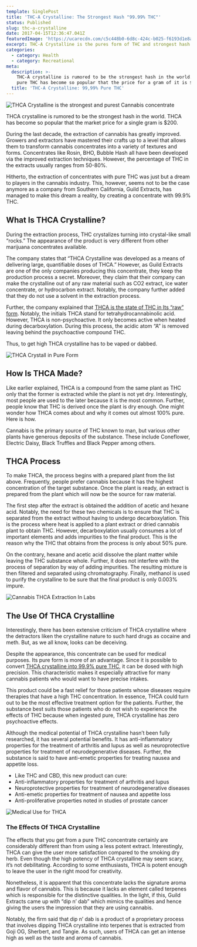 ```yaml
---
template: SinglePost
title: 'THC-A Crystalline: The Strongest Hash "99.99% THC"'
status: Published
slug: thc-a-crystalline
date: 2017-04-15T12:36:47.041Z
featuredImage: 'https://ucarecdn.com/c5c448b0-6d8c-424c-b025-f6193d1e8a58/'
excerpt: THC-A Crystalline is the pures form of THC and strongest hash available
categories:
  - category: Health
  - category: Recreational
meta:
  description: >-
    THC-A crystalline is rumored to be the strongest hash in the world. In fact,
    pure THC has become so popular that the price for a gram of it is $200
  title: 'THC-A Crystalline: 99,99% Pure THC'
---
```

![THCA Crystalline is the strongest and purest Cannabis concentrate](https://ucarecdn.com/8efe1c97-ab19-469a-8750-f908e73a3fcf/)

THCA crystalline is rumored to be the strongest hash in the world. THCA has become so popular that the market price for a single gram is $200.

During the last decade, the extraction of cannabis has greatly improved. Growers and extractors have mastered their crafts up to a level that allows them to transform cannabis concentrates into a variety of textures and forms.  Concentrates like Rosin, BHO, Bubble Hash all have been developed via the improved extraction techniques. However, the percentage of THC in the extracts usually ranges from 50-80%.

Hitherto, the extraction of concentrates with pure THC was just but a dream to players in the cannabis industry. This, however, seems not to be the case anymore as a company from Southern California, Guild Extracts, has managed to make this dream a reality, by creating a concentrate with 99.9% THC.

## What Is THCA Crystalline?

During the extraction process, THC crystalizes turning into crystal-like small “rocks.” The appearance of the product is very different from other marijuana concentrates available.

The company states that “THCA Crystalline was developed as a means of delivering large, quantifiable doses of THCA.” However, as Guild Extracts are one of the only companies producing this concentrate, they keep the production process a secret. Moreover, they claim that their company can make the crystalline out of any raw material such as CO2 extract, ice water concentrate, or hydrocarbon extract. Notably, the company further added that they do not use a solvent in the extraction process.

Further, the company explained that [THCA is the state of THC in Its “raw” form](http://weedshome.com/thc-vs-thca-cannabinoid-profiling). Notably, the initials THCA stand for tetrahydrocannabinolic acid. However, THCA is non-psychoactive. It only becomes active when heated during decarboxylation. During this process, the acidic atom “A” is removed leaving behind the psychoactive compound THC.

Thus, to get high THCA crystalline has to be vaped or dabbed.

![THCA Crystall in Pure Form](https://ucarecdn.com/be0e8d09-a6d9-49bf-8882-231e86c19c05/)

## How Is THCA Made?

Like earlier explained, THCA is a compound from the same plant as THC only that the former is extracted while the plant is not yet dry. Interestingly, most people are used to the later because it is the most common. Further, people know that THC is derived once the plant is dry enough. One might wonder how THCA comes about and why it comes out almost 100% pure. Here is how.

Cannabis is the primary source of THC known to man, but various other plants have generous deposits of the substance. These include Coneflower, Electric Daisy, Black Truffles and Black Pepper among others.

## THCA Process

To make THCA, the process begins with a prepared plant from the list above. Frequently, people prefer cannabis because it has the highest concentration of the target substance. Once the plant is ready, an extract is prepared from the plant which will now be the source for raw material.

The first step after the extract is obtained the addition of acetic and hexane acid. Notably, the need for these two chemicals is to ensure that THC is separated from the extract without having to undergo decarboxylation. This is the process where heat is applied to a plant extract or dried cannabis plant to obtain THC. However, decarboxylation usually consumes a lot of important elements and adds impurities to the final product. This is the reason why the THC that obtains from the process is only about 50% pure.

On the contrary, hexane and acetic acid dissolve the plant matter while leaving the THC substance whole. Further, it does not interfere with the process of separation by way of adding impurities. The resulting mixture is then filtered and separated using chromatography. Finally, methanol is used to purify the crystalline to be sure that the final product is only 0.003% impure.

![Cannabis THCA Extraction In Labs](https://ucarecdn.com/54f76833-8944-4bb6-93b2-6f7a3ed929fe/)

## The Use Of THCA Crystalline

Interestingly, there has been extensive criticism of THCA crystalline where the detractors liken the crystalline nature to such hard drugs as cocaine and meth. But, as we all know, looks can be deceiving.

Despite the appearance, this concentrate can be used for medical purposes. Its pure form is more of an advantage. Since it is possible to convert [THCA crystalline into 99.9% pure THC](https://www.ncbi.nlm.nih.gov/pmc/articles/PMC5510775/), it can be dosed with high precision. This characteristic makes it especially attractive for many cannabis patients who would want to have precise intakes.

This product could be a fast relief for those patients whose diseases require therapies that have a high THC concentration. In essence, THCA could turn out to be the most effective treatment option for the patients. Further, the substance best suits those patients who do not wish to experience the effects of THC because when ingested pure, THCA crystalline has zero psychoactive effects.

Although the medical potential of THCA crystalline hasn’t been fully researched, it has several potential benefits. It has anti-inflammatory properties for the treatment of arthritis and lupus as well as neuroprotective properties for treatment of neurodegenerative diseases. Further, the substance is said to have anti-emetic properties for treating nausea and appetite loss.

* Like THC and CBD, this new product can cure:
* Anti-inflammatory properties for treatment of arthritis and lupus
* Neuroprotective properties for treatment of neurodegenerative diseases
* Anti-emetic properties for treatment of nausea and appetite loss
* Anti-proliferative properties noted in studies of prostate cancer

![Medical Use for THCA ](https://ucarecdn.com/5ac650a7-f3c6-49f3-84f4-97ae6c5b381a/)

### The Effects Of THCA Crystalline

The effects that you get from a pure THC concentrate certainly are considerably different than from using a less potent extract. Interestingly, THCA can give the user more satisfaction compared to the smoking dry herb. Even though the high potency of THCA crystalline may seem scary, it’s not debilitating. According to some enthusiasts, THCA is potent enough to leave the user in the right mood for creativity.

Nonetheless, it is apparent that this concentrate lacks the signature aroma and flavor of cannabis. This is because it lacks an element called terpenes which is responsible for the distinctive qualities. In the light, if this, Guild Extracts came up with “dip n’ dab” which mimics the qualities and hence giving the users the impression that they are using cannabis.

Notably, the firm said that dip n’ dab is a product of a proprietary process that involves dipping THCA crystalline into terpenes that is extracted from Goji OG, Sherbert, and Tangie. As such, users of THCA can get an intense high as well as the taste and aroma of cannabis.
